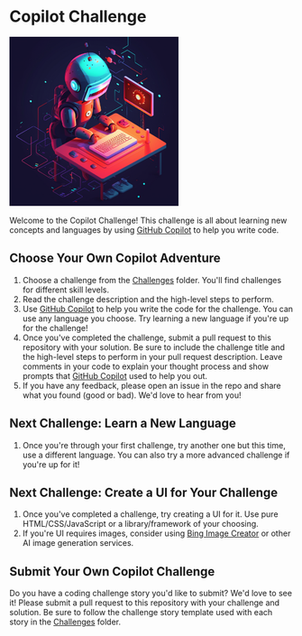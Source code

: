 # Copilot Challenge

<img src="./Images/robot-challenge.png" width="300" height="300" />

Welcome to the Copilot Challenge! This challenge is all about learning new concepts and languages by using [GitHub Copilot](https://github.com/features/copilot) to help you write code.

## Choose Your Own Copilot Adventure

1. Choose a challenge from the [Challenges](./Challenges) folder. You'll find challenges for different skill levels.
1. Read the challenge description and the high-level steps to perform.
1. Use [GitHub Copilot](https://github.com/features/copilot) to help you write the code for the challenge. You can use any language you choose. Try learning a new language if you're up for the challenge!
1. Once you've completed the challenge, submit a pull request to this repository with your solution. Be sure to include the challenge title and the high-level steps to perform in your pull request description. Leave comments in your code to explain your thought process and show prompts that [GitHub Copilot](https://github.com/features/copilot) used to help you out.
1. If you have any feedback, please open an issue in the repo and share what you found (good or bad). We'd love to hear from you!

## Next Challenge: Learn a New Language

1. Once you're through your first challenge, try another one but this time, use a different language. You can also try a more advanced challenge if you're up for it!

## Next Challenge: Create a UI for Your Challenge

1. Once you've completed a challenge, try creating a UI for it. Use pure HTML/CSS/JavaScript or a library/framework of your choosing.
1. If you're UI requires images, consider using [Bing Image Creator](https://www.bing.com/create) or other AI image generation services.

## Submit Your Own Copilot Challenge

Do you have a coding challenge story you'd like to submit? We'd love to see it! Please submit a pull request to this repository with your challenge and solution. Be sure to follow the challenge story template used with each story in the [Challenges](./Challenges) folder.
